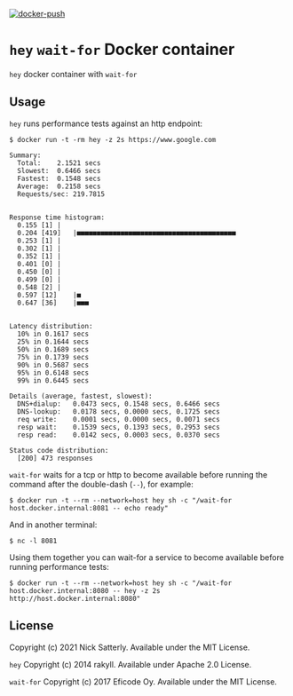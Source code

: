 [![docker-push](https://github.com/satterly/hey/actions/workflows/build.yml/badge.svg?branch=master)](https://github.com/satterly/hey/actions/workflows/build.yml)

# `hey` `wait-for` Docker container

`hey` docker container with `wait-for`

## Usage

`hey` runs performance tests against an http endpoint:

    $ docker run -t -rm hey -z 2s https://www.google.com

```
Summary:
  Total:	2.1521 secs
  Slowest:	0.6466 secs
  Fastest:	0.1548 secs
  Average:	0.2158 secs
  Requests/sec:	219.7815


Response time histogram:
  0.155 [1]	|
  0.204 [419]	|■■■■■■■■■■■■■■■■■■■■■■■■■■■■■■■■■■■■■■■■
  0.253 [1]	|
  0.302 [1]	|
  0.352 [1]	|
  0.401 [0]	|
  0.450 [0]	|
  0.499 [0]	|
  0.548 [2]	|
  0.597 [12]	|■
  0.647 [36]	|■■■


Latency distribution:
  10% in 0.1617 secs
  25% in 0.1644 secs
  50% in 0.1689 secs
  75% in 0.1739 secs
  90% in 0.5687 secs
  95% in 0.6148 secs
  99% in 0.6445 secs

Details (average, fastest, slowest):
  DNS+dialup:	0.0473 secs, 0.1548 secs, 0.6466 secs
  DNS-lookup:	0.0178 secs, 0.0000 secs, 0.1725 secs
  req write:	0.0001 secs, 0.0000 secs, 0.0071 secs
  resp wait:	0.1539 secs, 0.1393 secs, 0.2953 secs
  resp read:	0.0142 secs, 0.0003 secs, 0.0370 secs

Status code distribution:
  [200]	473 responses
```

`wait-for` waits for a tcp or http to become available before running
the command after the double-dash (`--`), for example:

    $ docker run -t --rm --network=host hey sh -c "/wait-for host.docker.internal:8081 -- echo ready"

And in another terminal:

    $ nc -l 8081

Using them together you can wait-for a service to become available
before running performance tests:

    $ docker run -t --rm --network=host hey sh -c "/wait-for host.docker.internal:8080 -- hey -z 2s http://host.docker.internal:8080"



## License

Copyright (c) 2021 Nick Satterly. Available under the MIT License.

`hey` Copyright (c) 2014 rakyll. Available under Apache 2.0 License.

`wait-for` Copyright (c) 2017 Eficode Oy. Available under the MIT License.
